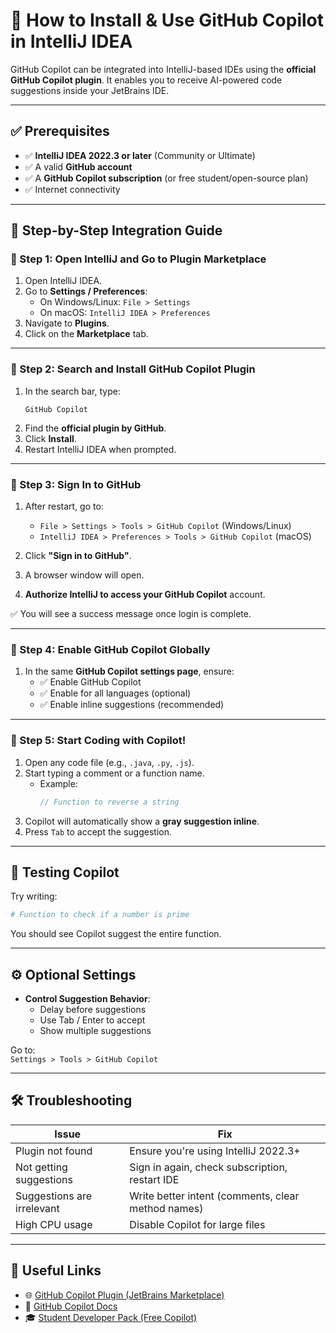 # 🧠 How to Install & Use GitHub Copilot in IntelliJ IDEA

GitHub Copilot can be integrated into IntelliJ-based IDEs using the **official GitHub Copilot plugin**. It enables you to receive AI-powered code suggestions inside your JetBrains IDE.

---

## ✅ Prerequisites

- ✅ **IntelliJ IDEA 2022.3 or later** (Community or Ultimate)
- ✅ A valid **GitHub account**
- ✅ A **GitHub Copilot subscription** (or free student/open-source plan)
- ✅ Internet connectivity

---

## 🚀 Step-by-Step Integration Guide

### 🔹 Step 1: Open IntelliJ and Go to Plugin Marketplace

1. Open IntelliJ IDEA.
2. Go to **Settings / Preferences**:
   - On Windows/Linux: `File > Settings`
   - On macOS: `IntelliJ IDEA > Preferences`
3. Navigate to **Plugins**.
4. Click on the **Marketplace** tab.

---

### 🔹 Step 2: Search and Install GitHub Copilot Plugin

1. In the search bar, type:
   ```
   GitHub Copilot
   ```
2. Find the **official plugin by GitHub**.
3. Click **Install**.
4. Restart IntelliJ IDEA when prompted.

---

### 🔹 Step 3: Sign In to GitHub

1. After restart, go to:
   - `File > Settings > Tools > GitHub Copilot` (Windows/Linux)
   - `IntelliJ IDEA > Preferences > Tools > GitHub Copilot` (macOS)

2. Click **"Sign in to GitHub"**.

3. A browser window will open.
4. **Authorize IntelliJ to access your GitHub Copilot** account.

✅ You will see a success message once login is complete.

---

### 🔹 Step 4: Enable GitHub Copilot Globally

1. In the same **GitHub Copilot settings page**, ensure:
   - ✅ Enable GitHub Copilot
   - ✅ Enable for all languages (optional)
   - ✅ Enable inline suggestions (recommended)

---

### 🔹 Step 5: Start Coding with Copilot!

1. Open any code file (e.g., `.java`, `.py`, `.js`).
2. Start typing a comment or a function name.
   - Example:
     ```java
     // Function to reverse a string
     ```
3. Copilot will automatically show a **gray suggestion inline**.
4. Press `Tab` to accept the suggestion.

---

## 🧪 Testing Copilot

Try writing:

```python
# Function to check if a number is prime
```

You should see Copilot suggest the entire function.

---

## ⚙️ Optional Settings

- **Control Suggestion Behavior**:
  - Delay before suggestions
  - Use Tab / Enter to accept
  - Show multiple suggestions

Go to:  
`Settings > Tools > GitHub Copilot`

---

## 🛠 Troubleshooting

| Issue                                | Fix                                                                 |
|-------------------------------------|----------------------------------------------------------------------|
| Plugin not found                    | Ensure you're using IntelliJ 2022.3+                                 |
| Not getting suggestions             | Sign in again, check subscription, restart IDE                      |
| Suggestions are irrelevant          | Write better intent (comments, clear method names)                  |
| High CPU usage                      | Disable Copilot for large files                                     |

---

## 📎 Useful Links

- 🌐 [GitHub Copilot Plugin (JetBrains Marketplace)](https://plugins.jetbrains.com/plugin/17718-github-copilot)
- 📘 [GitHub Copilot Docs](https://docs.github.com/en/copilot)
- 🎓 [Student Developer Pack (Free Copilot)](https://education.github.com/pack)
